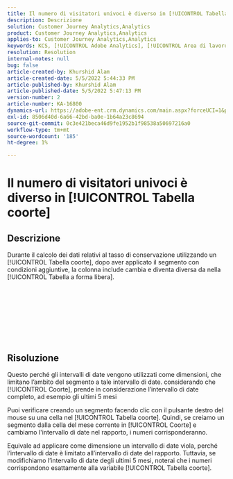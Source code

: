 ```yaml
---
title: Il numero di visitatori univoci è diverso in [!UICONTROL Tabella coorte]
description: Descrizione
solution: Customer Journey Analytics,Analytics
product: Customer Journey Analytics,Analytics
applies-to: Customer Journey Analytics,Analytics
keywords: KCS, [!UICONTROL Adobe Analytics], [!UICONTROL Area di lavoro], [!UICONTROL Coorte]
resolution: Resolution
internal-notes: null
bug: false
article-created-by: Khurshid Alam
article-created-date: 5/5/2022 5:44:33 PM
article-published-by: Khurshid Alam
article-published-date: 5/5/2022 5:47:13 PM
version-number: 2
article-number: KA-16800
dynamics-url: https://adobe-ent.crm.dynamics.com/main.aspx?forceUCI=1&pagetype=entityrecord&etn=knowledgearticle&id=7dc72e01-9bcc-ec11-a7b5-6045bd00dbbc
exl-id: 8506d40d-6a66-42bd-ba0e-1b64a23c8694
source-git-commit: 0c3e421beca46d9fe1952b1f98538a50697216a0
workflow-type: tm+mt
source-wordcount: '185'
ht-degree: 1%

---
```


# Il numero di visitatori univoci è diverso in [!UICONTROL Tabella coorte]

## Descrizione


Durante il calcolo dei dati relativi al tasso di conservazione utilizzando un [!UICONTROL Tabella coorte], dopo aver applicato il segmento con condizioni aggiuntive, la colonna include cambia e diventa diversa da nella [!UICONTROL Tabella a forma libera].
<br><br><br><br> <br><br> <br><br><br>

## Risoluzione


Questo perché gli intervalli di date vengono utilizzati come dimensioni, che limitano l’ambito del segmento a tale intervallo di date. considerando che [!UICONTROL Coorte], prende in considerazione l’intervallo di date completo, ad esempio gli ultimi 5 mesi

Puoi verificare creando un segmento facendo clic con il pulsante destro del mouse su una cella nel [!UICONTROL Tabella coorte]. Quindi, se creiamo un segmento dalla cella del mese corrente in [!UICONTROL Coorte] e cambiamo l&#39;intervallo di date nel rapporto, i numeri corrisponderanno.

Equivale ad applicare come dimensione un intervallo di date viola, perché l’intervallo di date è limitato all’intervallo di date del rapporto. Tuttavia, se modifichiamo l’intervallo di date degli ultimi 5 mesi, noterai che i numeri corrispondono esattamente alla variabile [!UICONTROL Tabella coorte].
